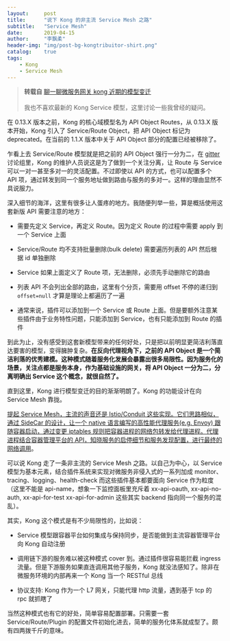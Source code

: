 ```yaml
---
layout:     post
title:      "说下 Kong 的非主流 Service Mesh 之路"
subtitle:   "Service Mesh"
date:       2019-04-15
author:     "李飘柔"
header-img: "img/post-bg-kongtribuitor-shirt.png"
catalog:    true
tags:
    - Kong
    - Service Mesh
---
```


> **转载自** [聊一聊微服务网关 kong 近期的模型变迁][1]
><br/><br/>
> 我也不喜欢最新的 Kong Service 模型，这里讨论一些我曾经的疑问。

在 0.13.X 版本之前，Kong 的核心域模型名为 API Object Routes，从 0.13.X 版本开始，Kong 引入了 Service/Route Object，把 API Object 标记为 deprecated。在当前的 1.1.X 版本中关于 API Object 部分的配置已经被移除了。

乍看上去 Service/Route 模型就是把之前的 API Object 强行一分为二，在 [gitter][2] 讨论组里，Kong 的维护人员说这是为了做到一个关注分离，让 Route 与 Service 可以一对一甚至多对一的灵活配置。不过即使以 API 的方式，也可以配置多个 API 项，通过转发到同一个服务地址做到路由与服务的多对一。这样的理由显然不具说服力。

深入细节的海洋，这里有很多让人蛋疼的地方。我随便列举一些，算是概括使用这套新版 API 需要注意的地方：

- 需要先定义 Service，再定义 Route。因为定义 Route 的过程中需要 apply 到一个 Service 上面

- Service/Route 均不支持批量删除(bulk delete) 需要遍历列表的 API 然后根据 id 单独删除

- Service 如果上面定义了 Route 项，无法删除，必须先手动删除它的路由

- 列表 API 不会列出全部的路由，这里有个分页，需要用 offset 不停的递归到 `offset=null` 才算是理论上都遍历了一遍

- 通常来说，插件可以添加到一个 Service 或 Route 上面。但是要额外注意某些插件由于业务特性问题，只能添加到 Service，也有只能添加到 Route 的插件

到此为止，没有感受到这套新模型带来的任何好处，只是把以前明显更简洁利落直达要害的模型，变得臃肿复杂。**在反向代理视角下，之前的 API Object 是一个简洁利落的优秀建模。这种模式随着服务化发展会暴露出很多局限性。因为服务化的场景，关注点都是服务本身，作为基础设施的网关，将 API Object 一分为二，分离明确出 Service 这个概念，就很自然了。**

直到这里，Kong 进行模型变迁的目的渐渐明朗了。Kong 的功能设计在向 Service Mesh 靠拢。

<u>提起 Service Mesh，主流的声音还是 Istio/Conduit 这些实现。它们思路相似，通过 SideCar 的设计，让一个 native 语言编写的高性能代理服务(e.g. Envoy) 跟随容器启动，通过变更 iptables 规则把容器进程的网络包转发给代理进程。代理进程结合容器管理平台的 API，知晓服务的启停细节和服务发现配置，进行最终的网络调用</u>。

可以说 Kong 走了一条非主流的 Service Mesh 之路。以自己为中心，以 Service 模型为基本元素，结合插件系统来实现对微服务非侵入式的一系列加成 monitor、tracing、logging、health-check 而这些插件基本都要面向 Service 作为粒度（这里不能是 api-name，想象一下监控面板里充斥着 xx-api-oauth, xx-api-no-auth, xx-api-for-test xx-api-for-admin 这些其实 backend 指向同一个服务的混乱）。

其实，Kong 这个模式是有不少局限性的，比如说：

- Service 模型跟容器平台如何集成与保持同步，是否能做到主流容器管理平台向 Kong 自动注册

- 调用链下游的服务难以被这种模式 cover 到。通过插件很容易能拦截 ingress 流量。但是下游服务如果直连调用其他子服务，Kong 就没法感知了。除非在微服务环境的内部再来一个 Kong 当一个 RESTful 总线

- 协议支持: Kong 作为一个 L7 网关，只能代理 http 流量，遇到基于 tcp 的 rpc 就抓瞎了

当然这种模式也有它的好处，简单容易配置部署。只需要一套 Service/Route/Plugin 的配置文件初始化进去，简单的服务化体系就成型了。颇有四两拨千斤的意味。


[1]: https://zhuanlan.zhihu.com/p/40166203
[2]: https://gitter.im/Kong/kongKong

